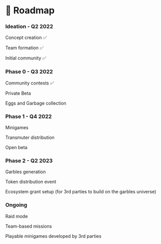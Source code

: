 # 🚀 Roadmap

### Ideation - Q2 2022

Concept creation ✅

Team formation ✅

Initial community ✅

### Phase 0 - Q3 2022

Community contests ✅

Private Beta&#x20;

Eggs and Garbage collection

### Phase 1 - Q4 2022

Minigames

Transmuter distribution

Open beta

### Phase 2 - Q2 2023

Garbles generation

Token distribution event

Ecosystem grant setup (for 3rd parties to build on the garbles universe)

### Ongoing

Raid mode

Team-based missions

Playable minigames developed by 3rd parties
